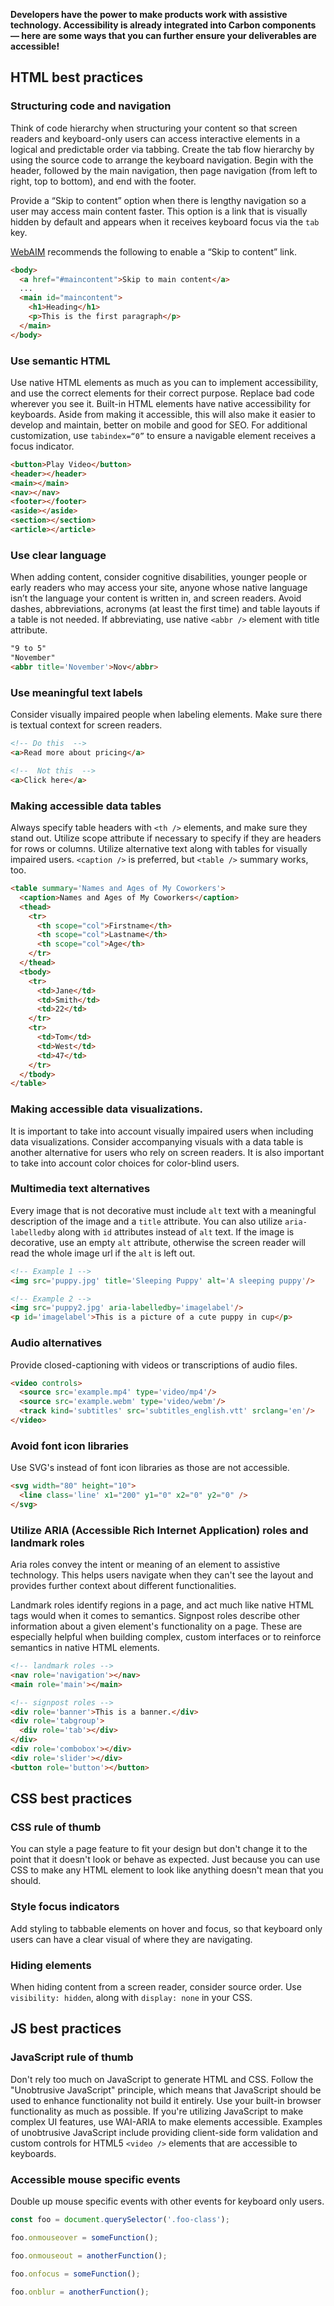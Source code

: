 **Developers have the power to make products work with assistive technology. Accessibility is already integrated into Carbon components — here are some ways that you can further ensure your deliverables are accessible!**

## HTML best practices

### Structuring code and navigation

Think of code hierarchy when structuring your content so that screen readers and keyboard-only users can access interactive elements in a logical and predictable order via tabbing. Create the tab flow hierarchy by using the source code to arrange the keyboard navigation. Begin with the header, followed by the main navigation, then page navigation (from left to right, top to bottom), and end with the footer.

Provide a “Skip to content” option when there is lengthy navigation so a user may access main content faster. This option is a link that is visually hidden by default and appears when it receives keyboard focus via the `tab` key.

<a href="http://webaim.org/techniques/skipnav/" target=blank>WebAIM</a> recommends the following to enable a “Skip to content” link.

```html
<body>
  <a href="#maincontent">Skip to main content</a>
  ...
  <main id="maincontent">
    <h1>Heading</h1>
    <p>This is the first paragraph</p>
  </main>
</body>
```

### Use semantic HTML

Use native HTML elements as much as you can to implement accessibility, and use the correct elements for their correct purpose. Replace bad code wherever you see it. Built-in HTML elements have native accessibility for keyboards. Aside from making it accessible, this will also make it easier to develop and maintain, better on mobile and good for SEO. For additional customization, use `tabindex=“0”` to ensure a navigable element receives a focus indicator.

```html
<button>Play Video</button>
<header></header>
<main></main>
<nav></nav>
<footer></footer>
<aside></aside>
<section></section>
<article></article>
```

### Use clear language

When adding content, consider cognitive disabilities, younger people or early readers who may access your site, anyone whose native language isn’t the language your content is written in, and screen readers. Avoid dashes, abbreviations, acronyms (at least the first time) and table layouts if a table is not needed. If abbreviating, use native `<abbr />` element with title attribute.

```html
"9 to 5"
"November"
<abbr title='November'>Nov</abbr>
```

### Use meaningful text labels

Consider visually impaired people when labeling elements. Make sure there is textual context for screen readers.

```html
<!-- Do this  -->
<a>Read more about pricing</a>
```
```html
<!--  Not this  -->
<a>Click here</a>
```

### Making accessible data tables

Always specify table headers with `<th />` elements, and make sure they stand out. Utilize scope attribute if necessary to specify if they are headers for rows or columns. Utilize alternative text along with tables for visually impaired users. `<caption />` is preferred, but `<table />` summary works, too.

```html
<table summary='Names and Ages of My Coworkers'>
  <caption>Names and Ages of My Coworkers</caption>
  <thead>
    <tr>
      <th scope="col">Firstname</th>
      <th scope="col">Lastname</th>
      <th scope="col">Age</th>
    </tr>
  </thead>
  <tbody>
    <tr>
      <td>Jane</td>
      <td>Smith</td>
      <td>22</td>
    </tr>
    <tr>
      <td>Tom</td>
      <td>West</td>
      <td>47</td>
    </tr>
  </tbody>
</table>
```

### Making accessible data visualizations.

It is important to take into account visually impaired users when including data visualizations. Consider accompanying visuals with a data table is another alternative for users who rely on screen readers. It is also important to take into account color choices for color-blind users.

### Multimedia text alternatives

Every image that is not decorative must include `alt` text with a meaningful description of the image and a `title` attribute. You can also utilize `aria-labelledby` along with `id` attributes instead of `alt` text. If the image is decorative, use an empty `alt` attribute, otherwise the screen reader will read the whole image url if the `alt` is left out.

```html
<!-- Example 1 -->
<img src='puppy.jpg' title='Sleeping Puppy' alt='A sleeping puppy'/>
```
```html
<!-- Example 2 -->
<img src='puppy2.jpg' aria-labelledby='imagelabel'/>
<p id='imagelabel'>This is a picture of a cute puppy in cup</p>
```

### Audio alternatives

Provide closed-captioning with videos or transcriptions of audio files.

```html
<video controls>
  <source src='example.mp4' type='video/mp4'/>
  <source src='example.webm' type='video/webm'/>
  <track kind='subtitles' src='subtitles_english.vtt' srclang='en'/>
</video>
```

### Avoid font icon libraries

Use SVG's instead of font icon libraries as those are not accessible.

```html
<svg width="80" height="10">
  <line class='line' x1="200" y1="0" x2="0" y2="0" />
</svg>
```

### Utilize ARIA (Accessible Rich Internet Application) roles and landmark roles

Aria roles convey the intent or meaning of an element to assistive technology. This helps users navigate when they can't see the layout and provides further context about different functionalities.

Landmark roles identify regions in a page, and act much like native HTML tags would when it comes to semantics. Signpost roles describe other information about a given element's functionality on a page. These are especially helpful when building complex, custom interfaces or to reinforce semantics in native HTML elements.

```html
<!-- landmark roles -->
<nav role='navigation'></nav>
<main role='main'></main>
```
```html
<!-- signpost roles -->
<div role='banner'>This is a banner.</div>
<div role='tabgroup'>
  <div role='tab'></div>
</div>
<div role='combobox'></div>
<div role='slider'></div>
<button role='button'></button>
```

## CSS best practices

### CSS rule of thumb

You can style a page feature to fit your design but don't change it to the point that it doesn't look or behave as expected. Just because you can use CSS to make any HTML element to look like anything doesn't mean that you should.

### Style focus indicators

Add styling to tabbable elements on hover and focus, so that keyboard only users can have a clear visual of where they are navigating.


### Hiding elements

When hiding content from a screen reader, consider source order. Use `visibility: hidden`, along with `display: none` in your CSS.


## JS best practices

### JavaScript rule of thumb

Don't rely too much on JavaScript to generate HTML and CSS. Follow the "Unobtrusive JavaScript" principle, which means that JavaScript should be used to enhance functionality not build it entirely. Use your built-in browser functionality as much as possible. If you're utilizing JavaScript to make complex UI features, use WAI-ARIA to make elements accessible. Examples of unobtrusive JavaScript include providing client-side form validation and custom controls for HTML5 `<video />` elements that are accessible to keyboards.

### Accessible mouse specific events

Double up mouse specific events with other events for keyboard only users.

```javascript
const foo = document.querySelector('.foo-class');

foo.onmouseover = someFunction();

foo.onmouseout = anotherFunction();

foo.onfocus = someFunction();

foo.onblur = anotherFunction();

```
